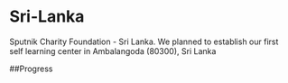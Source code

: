 # Sri-Lanka
Sputnik Charity Foundation - Sri Lanka.
We planned to establish our first  self learning center in Ambalangoda (80300), Sri Lanka

##Progress
